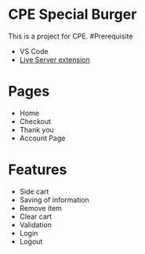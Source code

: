 # CPE Special Burger
  This is a project for CPE.
#Prerequisite
  - VS Code
  - [Live Server extension]([url](https://marketplace.visualstudio.com/items?itemName=ritwickdey.LiveServer))
# Pages
  - Home
  - Checkout
  - Thank you
  - Account Page
# Features
  - Side cart
  - Saving of information
  - Remove item
  - Clear cart
  - Validation
  - Login
  - Logout
